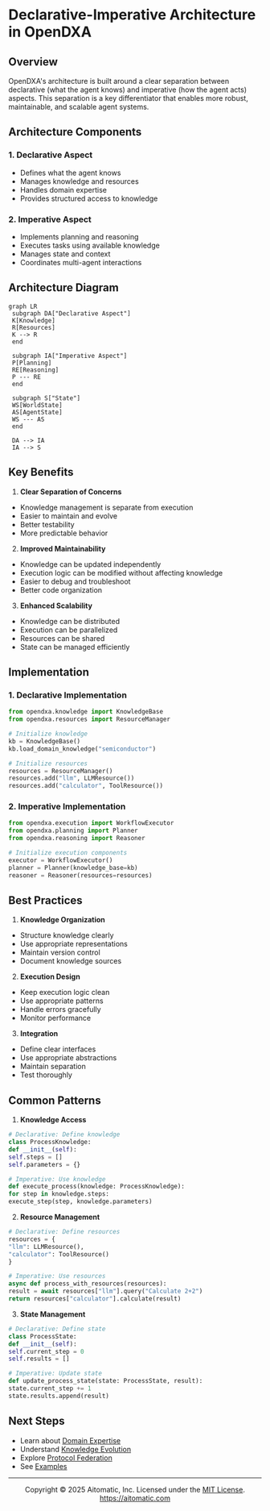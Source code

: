 <!-- markdownlint-disable MD041 -->
<!-- markdownlint-disable MD033 -->
# Declarative-Imperative Architecture in OpenDXA

## Overview

OpenDXA's architecture is built around a clear separation between declarative (what the agent knows) and imperative (how the agent acts) aspects. This separation is a key differentiator that enables more robust, maintainable, and scalable agent systems.

## Architecture Components

### 1. Declarative Aspect
- Defines what the agent knows
- Manages knowledge and resources
- Handles domain expertise
- Provides structured access to knowledge

### 2. Imperative Aspect
- Implements planning and reasoning
- Executes tasks using available knowledge
- Manages state and context
- Coordinates multi-agent interactions

## Architecture Diagram

```mermaid
graph LR
 subgraph DA["Declarative Aspect"]
 K[Knowledge]
 R[Resources]
 K --> R
 end

 subgraph IA["Imperative Aspect"]
 P[Planning]
 RE[Reasoning]
 P --- RE
 end

 subgraph S["State"]
 WS[WorldState]
 AS[AgentState]
 WS --- AS
 end

 DA --> IA
 IA --> S
```

## Key Benefits

1. **Clear Separation of Concerns**
 - Knowledge management is separate from execution
 - Easier to maintain and evolve
 - Better testability
 - More predictable behavior

2. **Improved Maintainability**
 - Knowledge can be updated independently
 - Execution logic can be modified without affecting knowledge
 - Easier to debug and troubleshoot
 - Better code organization

3. **Enhanced Scalability**
 - Knowledge can be distributed
 - Execution can be parallelized
 - Resources can be shared
 - State can be managed efficiently

## Implementation

### 1. Declarative Implementation
```python
from opendxa.knowledge import KnowledgeBase
from opendxa.resources import ResourceManager

# Initialize knowledge
kb = KnowledgeBase()
kb.load_domain_knowledge("semiconductor")

# Initialize resources
resources = ResourceManager()
resources.add("llm", LLMResource())
resources.add("calculator", ToolResource())
```

### 2. Imperative Implementation
```python
from opendxa.execution import WorkflowExecutor
from opendxa.planning import Planner
from opendxa.reasoning import Reasoner

# Initialize execution components
executor = WorkflowExecutor()
planner = Planner(knowledge_base=kb)
reasoner = Reasoner(resources=resources)
```

## Best Practices

1. **Knowledge Organization**
 - Structure knowledge clearly
 - Use appropriate representations
 - Maintain version control
 - Document knowledge sources

2. **Execution Design**
 - Keep execution logic clean
 - Use appropriate patterns
 - Handle errors gracefully
 - Monitor performance

3. **Integration**
 - Define clear interfaces
 - Use appropriate abstractions
 - Maintain separation
 - Test thoroughly

## Common Patterns

1. **Knowledge Access**
 ```python
 # Declarative: Define knowledge
 class ProcessKnowledge:
 def __init__(self):
 self.steps = []
 self.parameters = {}

 # Imperative: Use knowledge
 def execute_process(knowledge: ProcessKnowledge):
 for step in knowledge.steps:
 execute_step(step, knowledge.parameters)
 ```

2. **Resource Management**
 ```python
 # Declarative: Define resources
 resources = {
 "llm": LLMResource(),
 "calculator": ToolResource()
 }

 # Imperative: Use resources
 async def process_with_resources(resources):
 result = await resources["llm"].query("Calculate 2+2")
 return resources["calculator"].calculate(result)
 ```

3. **State Management**
 ```python
 # Declarative: Define state
 class ProcessState:
 def __init__(self):
 self.current_step = 0
 self.results = []

 # Imperative: Update state
 def update_process_state(state: ProcessState, result):
 state.current_step += 1
 state.results.append(result)
 ```

## Next Steps

- Learn about [Domain Expertise](../key-differentiators/domain-expertise.md)
- Understand [Knowledge Evolution](../key-differentiators/knowledge-evolution.md)
- Explore [Protocol Federation](../key-differentiators/protocol-federation.md)
- See [Examples](../../examples/domain-expert.md)

---
<p align="center">
Copyright © 2025 Aitomatic, Inc. Licensed under the <a href="../../LICENSE.md">MIT License</a>.
<br/>
<a href="https://aitomatic.com">https://aitomatic.com</a>
</p>
